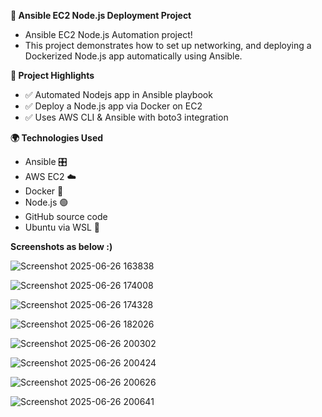 
**🚀 Ansible EC2 Node.js Deployment Project**
- Ansible EC2 Node.js Automation project!
- This project demonstrates how to set up networking, and deploying a Dockerized Node.js app automatically using Ansible.

**🐾 Project Highlights**
- ✅ Automated Nodejs app in Ansible playbook
- ✅ Deploy a Node.js app via Docker on EC2
- ✅ Uses AWS CLI & Ansible with boto3 integration

**🌍 Technologies Used**
- Ansible 🎛️
- AWS EC2 ☁️
- Docker 🐳
- Node.js 🟢
- GitHub source code
- Ubuntu via WSL 🐧

**Screenshots as below :)**


![Screenshot 2025-06-26 163838](https://github.com/user-attachments/assets/743ba289-78fd-4064-9256-8714d7e3d694)

![Screenshot 2025-06-26 174008](https://github.com/user-attachments/assets/e9ae7851-2116-4fd7-bc85-7a201799a8d5)

![Screenshot 2025-06-26 174328](https://github.com/user-attachments/assets/4d28c23c-2702-4abb-9d74-fd3a4ef5306a)

![Screenshot 2025-06-26 182026](https://github.com/user-attachments/assets/97db4028-23b3-4935-9c74-e6e017dc2f32)

![Screenshot 2025-06-26 200302](https://github.com/user-attachments/assets/4b8db8c7-f7a8-40d1-b9c3-098a2d83ed18)

![Screenshot 2025-06-26 200424](https://github.com/user-attachments/assets/5226bd12-e078-4d40-beaa-230dd1724b64)

![Screenshot 2025-06-26 200626](https://github.com/user-attachments/assets/85ca7e50-6861-4681-9a6b-bbce8f16531c)

![Screenshot 2025-06-26 200641](https://github.com/user-attachments/assets/0d2a6cb8-ae3f-48ca-9d7b-810de8fa12ca)

